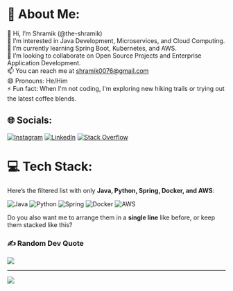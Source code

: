 # 💫 About Me:
👋 Hi, I’m Shramik (@the-shramik)<br>👀 I’m interested in Java Development, Microservices, and Cloud Computing.<br>🌱 I’m currently learning Spring Boot, Kubernetes, and AWS.<br>💼 I’m looking to collaborate on Open Source Projects and Enterprise Application Development.<br>📫 You can reach me at shramik0076@gmail.com<br>😄 Pronouns: He/Him<br>⚡ Fun fact: When I'm not coding, I'm exploring new hiking trails or trying out the latest coffee blends.<br>


## 🌐 Socials:
[![Instagram](https://img.shields.io/badge/Instagram-%23E4405F.svg?logo=Instagram&logoColor=white)](https://www.instagram.com/http._shramik/) 
[![LinkedIn](https://img.shields.io/badge/LinkedIn-%230077B5.svg?logo=linkedin&logoColor=white)](https://www.linkedin.com/in/shramik-masti-5bb3a1212/)
[![Stack Overflow](https://img.shields.io/badge/Stack%20Overflow-F58025?logo=stackoverflow&logoColor=white)](https://stackoverflow.com/users/20370773/shramik-masti?tab=profile)

# 💻 Tech Stack:
Here’s the filtered list with only **Java, Python, Spring, Docker, and AWS**:

![Java](https://img.shields.io/badge/java-%23ED8B00.svg?style=for-the-badge\&logo=openjdk\&logoColor=white) 
![Python](https://img.shields.io/badge/python-3670A0?style=for-the-badge\&logo=python\&logoColor=ffdd54) 
![Spring](https://img.shields.io/badge/spring-%236DB33F.svg?style=for-the-badge\&logo=spring\&logoColor=white) 
![Docker](https://img.shields.io/badge/docker-%230db7ed.svg?style=for-the-badge\&logo=docker\&logoColor=white) 
![AWS](https://img.shields.io/badge/AWS-%23FF9900.svg?style=for-the-badge\&logo=amazon-aws\&logoColor=white)


Do you also want me to arrange them in a **single line** like before, or keep them stacked like this?


### ✍️ Random Dev Quote
![](https://quotes-github-readme.vercel.app/api?type=horizontal&theme=radical)

---
[![](https://visitcount.itsvg.in/api?id=the-shramik&icon=0&color=0)](https://visitcount.itsvg.in)

<!-- Proudly created with GPRM ( https://gprm.itsvg.in ) -->
